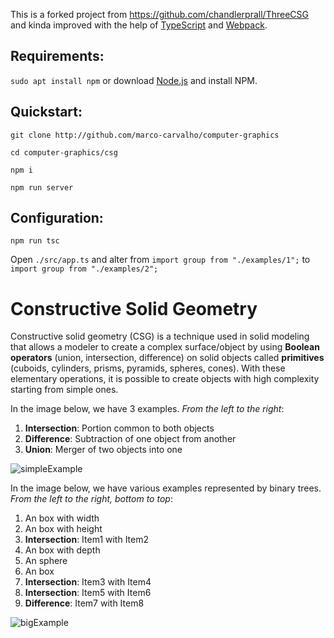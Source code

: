 [simpleExample]:https://i.imgur.com/1rLiDz1.png
[bigExample]:https://i.imgur.com/v2qAHTu.png

This is a forked project from https://github.com/chandlerprall/ThreeCSG and kinda improved with the help of [TypeScript](https://www.typescriptlang.org/) and [Webpack](https://webpack.js.org/).

## Requirements:
`sudo apt install npm` or download [Node.js](https://nodejs.org/en/) and install NPM.

## Quickstart:
`git clone http://github.com/marco-carvalho/computer-graphics`

`cd computer-graphics/csg`

`npm i`

`npm run server`

## Configuration:
`npm run tsc`

Open `./src/app.ts` and alter from `import group from "./examples/1";` to `import group from "./examples/2";`

# Constructive Solid Geometry
Constructive solid geometry (CSG) is a technique used in solid modeling that allows a modeler to create a complex surface/object by using **Boolean operators** (union, intersection, difference) on solid objects called **primitives** (cuboids, cylinders, prisms, pyramids, spheres, cones). With these elementary operations, it is possible to create objects with high complexity starting from simple ones.

In the image below, we have 3 examples.
*From the left to the right*:
1. **Intersection**: Portion common to both objects
2. **Difference**: Subtraction of one object from another
3. **Union**: Merger of two objects into one

![simpleExample]

In the image below, we have various examples represented by binary trees.
*From the left to the right, bottom to top*:
1. An box with width
2. An box with height
3. **Intersection**: Item1 with Item2
4. An box with depth
5. An sphere
6. An box
7. **Intersection**: Item3 with Item4
8. **Intersection**: Item5 with Item6
9. **Difference**: Item7 with Item8

![bigExample]
